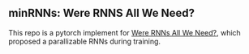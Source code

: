 ## minRNNs: Were RNNS All We Need? ##

This repo is a pytorch implement for <a href="https://arxiv.org/abs/2410.01201v3">Were RNNs All We Need?</a>, which proposed a parallizable RNNs during training.
